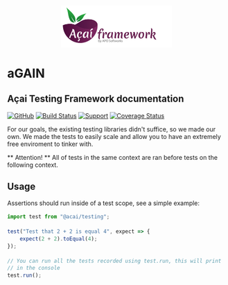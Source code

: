 <p align="center"><img src="https://github.com/AcaiFramework/query/blob/master/src/img/logo.svg" width="256"></p>

# aGAIN
## Açai Testing Framework documentation

[![GitHub](https://img.shields.io/github/license/AcaiFramework/testing)](https://github.com/AcaiFramework/testing) [![Build Status](https://travis-ci.org/AcaiFramework/testing.svg?branch=master)](https://travis-ci.org/AcaiFramework/testing) [![Support](https://img.shields.io/badge/Patreon-Support-orange.svg?logo=Patreon)](https://www.patreon.com/rafaelcorrea) [![Coverage Status](https://coveralls.io/repos/github/AcaiFramework/testing/badge.svg?branch=master)](https://coveralls.io/github/AcaiFramework/testing?branch=master)


For our goals, the existing testing libraries didn't suffice, so we made our own. We made the tests to easily scale and allow you to have an extremely free enviroment to tinker with.

** Attention! ** All of tests in the same context are ran before tests on the following context.

## Usage
Assertions should run inside of a test scope, see a simple example:
``` typescript
import test from "@acai/testing";

test("Test that 2 + 2 is equal 4", expect => {
	expect(2 + 2).toEqual(4);
});

// You can run all the tests recorded using test.run, this will print
// in the console
test.run();
```
